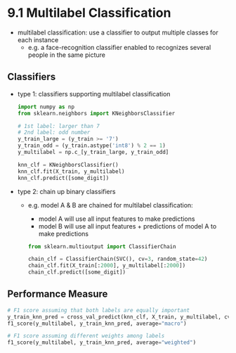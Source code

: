 # 9.1 Multilabel Classification

- multilabel classification: use a classifier to output multiple classes for each instance
  - e.g. a face-recognition classifier enabled to recognizes several people in the same picture

## Classifiers

- type 1: classifiers supporting multilabel classification

    ```python
    import numpy as np
    from sklearn.neighbors import KNeighborsClassifier

    # 1st label: larger than 7
    # 2nd label: odd number
    y_train_large = (y_train >= '7')
    y_train_odd = (y_train.astype('int8') % 2 == 1)
    y_multilabel = np.c_[y_train_large, y_train_odd]

    knn_clf = KNeighborsClassifier()
    knn_clf.fit(X_train, y_multilabel)
    knn_clf.predict([some_digit])
    ```

- type 2: chain up binary classifiers
  - e.g. model A & B are chained for multilabel classification:
    - model A will use all input features to make predictions
    - model B will use all input features + predictions of model A to make predictions

    ```python
    from sklearn.multioutput import ClassifierChain

    chain_clf = ClassifierChain(SVC(), cv=3, random_state=42)
    chain_clf.fit(X_train[:2000], y_multilabel[:2000])
    chain_clf.predict([some_digit])
    ```

## Performance Measure

```python
# F1 score assuming that both labels are equally important
y_train_knn_pred = cross_val_predict(knn_clf, X_train, y_multilabel, cv=3)
f1_score(y_multilabel, y_train_knn_pred, average="macro")

# F1 score assuming different weights among labels
f1_score(y_multilabel, y_train_knn_pred, average="weighted")
```
